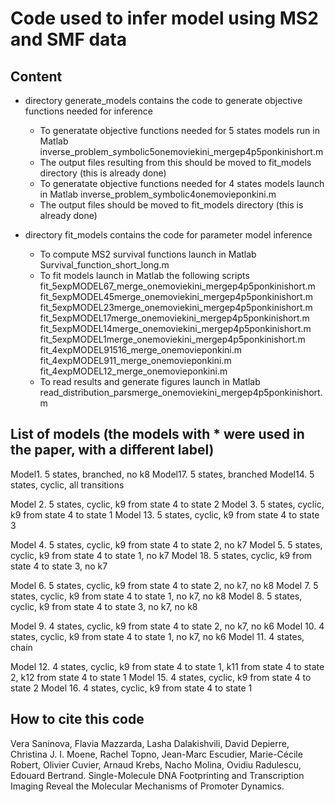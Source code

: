# Code used to infer model using MS2 and SMF data

## Content

- directory generate_models contains the code to generate objective functions needed for inference

    - To generatate objective functions needed for 5 states models run in Matlab inverse_problem_symbolic5onemoviekini_mergep4p5ponkinishort.m
    - The output files resulting from this should be moved to fit_models directory (this is already done)
    - To generatate objective functions needed for 4 states models launch in Matlab inverse_problem_symbolic4onemovieponkini.m
    - The output files should be moved to fit_models directory (this is already done)

- directory fit_models contains the code for parameter model inference
    - To compute MS2 survival functions launch in Matlab Survival_function_short_long.m
    - To fit models launch in Matlab the following scripts
          fit_5expMODEL67_merge_onemoviekini_mergep4p5ponkinishort.m
          fit_5expMODEL45merge_onemoviekini_mergep4p5ponkinishort.m
          fit_5expMODEL23merge_onemoviekini_mergep4p5ponkinishort.m
          fit_5expMODEL17merge_onemoviekini_mergep4p5ponkinishort.m
          fit_5expMODEL14merge_onemoviekini_mergep4p5ponkinishort.m
          fit_5expMODEL1merge_onemoviekini_mergep4p5ponkinishort.m
          fit_4expMODEL91516_merge_onemovieponkini.m
          fit_4expMODEL911_merge_onemovieponkini.m
          fit_4expMODEL12_merge_onemovieponkini.m
  - To read results and generate figures launch in Matlab read_distribution_parsmerge_onemoviekini_mergep4p5ponkinishort.m
 
## List of models (the models with * were used in the paper, with a different label)
Model1.  5 states, branched, no k8
Model17. 5 states, branched
Model14. 5 states, cyclic, all transitions

Model 2. 5 states, cyclic, k9 from state 4 to state 2
Model 3. 5 states, cyclic, k9 from state 4 to state 1
Model 13. 5 states, cyclic, k9 from state 4 to state 3

Model 4. 5 states, cyclic, k9 from state 4 to state 2, no k7
Model 5. 5 states, cyclic, k9 from state 4 to state 1, no k7
Model 18. 5 states, cyclic, k9 from state 4 to state 3, no k7

Model 6. 5 states, cyclic, k9 from state 4 to state 2, no k7, no k8
Model 7. 5 states, cyclic, k9 from state 4 to state 1, no k7, no k8
Model 8. 5 states, cyclic, k9 from state 4 to state 3, no k7, no k8

Model 9. 4 states, cyclic, k9 from state 4 to state 2, no k7, no k6
Model 10. 4 states, cyclic, k9 from state 4 to state 1, no k7, no k6
Model 11. 4 states, chain

Model 12. 4 states, cyclic, k9 from state 4 to state 1, k11 from state 4 to state 2, k12 from state 4 to state 1
Model 15. 4 states, cyclic, k9 from state 4 to state 2
Model 16. 4 states, cyclic, k9 from state 4 to state 1

## How to cite this code
Vera Saninova, Flavia Mazzarda, Lasha Dalakishvili, David Depierre, Christina J. I. Moene, Rachel Topno, Jean-Marc Escudier, Marie-Cécile Robert, Olivier Cuvier, Arnaud Krebs, Nacho Molina, Ovidiu Radulescu, Edouard Bertrand. Single-Molecule DNA Footprinting and Transcription Imaging Reveal the Molecular Mechanisms of Promoter Dynamics.    





